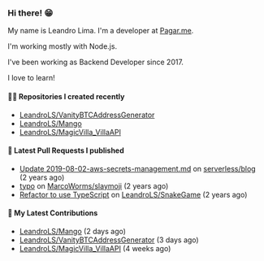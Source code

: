 ### Hi there! 😁 

My name is Leandro Lima. I'm a developer at [Pagar.me](https://pagar.me/).  

I'm working mostly with Node.js. 

I've been working as Backend Developer since 2017. 

I love to learn!  

#### 👨‍💻 Repositories I created recently
- [LeandroLS/VanityBTCAddressGenerator](https://github.com/LeandroLS/VanityBTCAddressGenerator)
- [LeandroLS/Mango](https://github.com/LeandroLS/Mango)
- [LeandroLS/MagicVilla_VillaAPI](https://github.com/LeandroLS/MagicVilla_VillaAPI)

#### 🔨 Latest Pull Requests I published

- [Update 2019-08-02-aws-secrets-management.md](https://github.com/serverless/blog/pull/1041) on [serverless/blog](https://github.com/serverless/blog) (2 years ago)
- [typo](https://github.com/MarcoWorms/slaymoji/pull/2) on [MarcoWorms/slaymoji](https://github.com/MarcoWorms/slaymoji) (2 years ago)
- [Refactor to use TypeScript](https://github.com/LeandroLS/SnakeGame/pull/2) on [LeandroLS/SnakeGame](https://github.com/LeandroLS/SnakeGame) (2 years ago)

#### :construction_worker: My Latest Contributions

- [LeandroLS/Mango](https://github.com/LeandroLS/Mango) (2 days ago)
- [LeandroLS/VanityBTCAddressGenerator](https://github.com/LeandroLS/VanityBTCAddressGenerator) (3 days ago)
- [LeandroLS/MagicVilla_VillaAPI](https://github.com/LeandroLS/MagicVilla_VillaAPI) (4 weeks ago)
